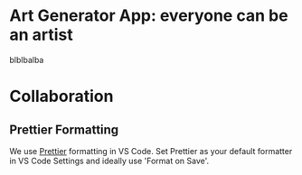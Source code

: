 # Art Generator App: everyone can be an artist

blblbalba

# Collaboration

## Prettier Formatting
We use [Prettier](https://marketplace.visualstudio.com/items?itemName=esbenp.prettier-vscode) formatting in VS Code. Set Prettier as your default formatter in VS Code Settings and ideally use 'Format on Save'.
